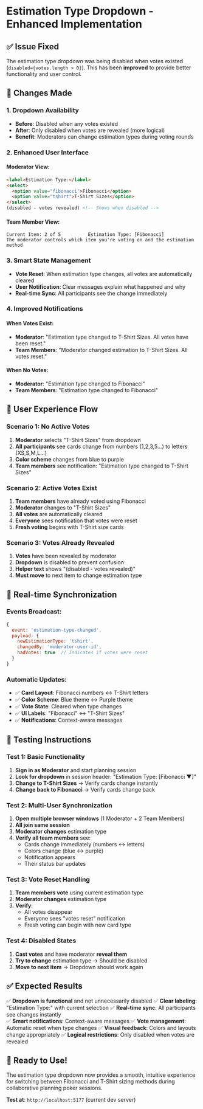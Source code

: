 # Estimation Type Dropdown - Enhanced Implementation

## ✅ **Issue Fixed**

The estimation type dropdown was being disabled when votes existed (`disabled={votes.length > 0}`). This has been **improved** to provide better functionality and user control.

## 🔧 **Changes Made**

### 1. **Dropdown Availability**
- **Before**: Disabled when any votes existed
- **After**: Only disabled when votes are revealed (more logical)
- **Benefit**: Moderators can change estimation types during voting rounds

### 2. **Enhanced User Interface**

#### **Moderator View:**
```html
<label>Estimation Type:</label>
<select>
  <option value="fibonacci">Fibonacci</option>
  <option value="tshirt">T-Shirt Sizes</option>
</select>
(disabled - votes revealed) <!-- Shows when disabled -->
```

#### **Team Member View:**
```
Current Item: 2 of 5          Estimation Type: [Fibonacci]
The moderator controls which item you're voting on and the estimation method
```

### 3. **Smart State Management**
- **Vote Reset**: When estimation type changes, all votes are automatically cleared
- **User Notification**: Clear messages explain what happened and why
- **Real-time Sync**: All participants see the change immediately

### 4. **Improved Notifications**

#### **When Votes Exist:**
- **Moderator**: "Estimation type changed to T-Shirt Sizes. All votes have been reset."
- **Team Members**: "Moderator changed estimation to T-Shirt Sizes. All votes reset."

#### **When No Votes:**
- **Moderator**: "Estimation type changed to Fibonacci"
- **Team Members**: "Estimation type changed to Fibonacci"

## 🎯 **User Experience Flow**

### **Scenario 1: No Active Votes**
1. **Moderator** selects "T-Shirt Sizes" from dropdown
2. **All participants** see cards change from numbers (1,2,3,5...) to letters (XS,S,M,L...)
3. **Color scheme** changes from blue to purple
4. **Team members** see notification: "Estimation type changed to T-Shirt Sizes"

### **Scenario 2: Active Votes Exist**
1. **Team members** have already voted using Fibonacci
2. **Moderator** changes to "T-Shirt Sizes"
3. **All votes** are automatically cleared
4. **Everyone** sees notification that votes were reset
5. **Fresh voting** begins with T-Shirt size cards

### **Scenario 3: Votes Already Revealed**
1. **Votes** have been revealed by moderator
2. **Dropdown** is disabled to prevent confusion
3. **Helper text** shows "(disabled - votes revealed)"
4. **Must move** to next item to change estimation type

## 🔄 **Real-time Synchronization**

### **Events Broadcast:**
```javascript
{
  event: 'estimation-type-changed',
  payload: {
    newEstimationType: 'tshirt',
    changedBy: 'moderator-user-id',
    hadVotes: true  // Indicates if votes were reset
  }
}
```

### **Automatic Updates:**
- ✅ **Card Layout**: Fibonacci numbers ↔ T-Shirt letters
- ✅ **Color Scheme**: Blue theme ↔ Purple theme  
- ✅ **Vote State**: Cleared when type changes
- ✅ **UI Labels**: "Fibonacci" ↔ "T-Shirt Sizes"
- ✅ **Notifications**: Context-aware messages

## 🧪 **Testing Instructions**

### **Test 1: Basic Functionality**
1. **Sign in as Moderator** and start planning session
2. **Look for dropdown** in session header: "Estimation Type: [Fibonacci ▼]"
3. **Change to T-Shirt Sizes** → Verify cards change instantly
4. **Change back to Fibonacci** → Verify cards change back

### **Test 2: Multi-User Synchronization**
1. **Open multiple browser windows** (1 Moderator + 2 Team Members)
2. **All join same session**
3. **Moderator changes** estimation type
4. **Verify all team members** see:
   - Cards change immediately (numbers ↔ letters)
   - Colors change (blue ↔ purple)
   - Notification appears
   - Their status bar updates

### **Test 3: Vote Reset Handling**
1. **Team members vote** using current estimation type
2. **Moderator changes** estimation type
3. **Verify**:
   - All votes disappear
   - Everyone sees "votes reset" notification
   - Fresh voting can begin with new card type

### **Test 4: Disabled States**
1. **Cast votes** and have moderator **reveal them**
2. **Try to change** estimation type → Should be disabled
3. **Move to next item** → Dropdown should work again

## ✅ **Expected Results**

✅ **Dropdown is functional** and not unnecessarily disabled
✅ **Clear labeling**: "Estimation Type:" with current selection
✅ **Real-time sync**: All participants see changes instantly  
✅ **Smart notifications**: Context-aware messages
✅ **Vote management**: Automatic reset when type changes
✅ **Visual feedback**: Colors and layouts change appropriately
✅ **Logical restrictions**: Only disabled when votes are revealed

## 🚀 **Ready to Use!**

The estimation type dropdown now provides a smooth, intuitive experience for switching between Fibonacci and T-Shirt sizing methods during collaborative planning poker sessions.

**Test at**: `http://localhost:5177` (current dev server)
